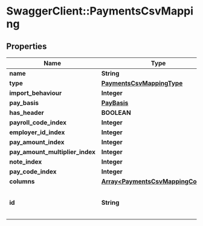# SwaggerClient::PaymentsCsvMapping

## Properties
Name | Type | Description | Notes
------------ | ------------- | ------------- | -------------
**name** | **String** |  | 
**type** | [**PaymentsCsvMappingType**](PaymentsCsvMappingType.md) |  | [optional] 
**import_behaviour** | **Integer** |  | [optional] 
**pay_basis** | [**PayBasis**](PayBasis.md) |  | [optional] 
**has_header** | **BOOLEAN** |  | [optional] 
**payroll_code_index** | **Integer** |  | [optional] 
**employer_id_index** | **Integer** |  | [optional] 
**pay_amount_index** | **Integer** |  | [optional] 
**pay_amount_multiplier_index** | **Integer** |  | [optional] 
**note_index** | **Integer** |  | [optional] 
**pay_code_index** | **Integer** |  | [optional] 
**columns** | [**Array&lt;PaymentsCsvMappingColumn&gt;**](PaymentsCsvMappingColumn.md) |  | [optional] 
**id** | **String** | [readonly] The unique id of the object | [optional] 

